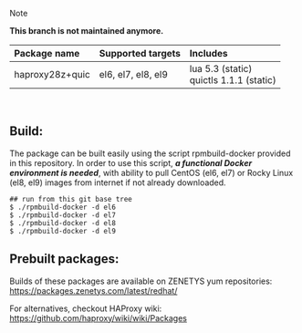 > [!NOTE]
> **This branch is not maintained anymore.**

| Package&nbsp;name | Supported&nbsp;targets | Includes |
| :--- | :--- | :--- |
| haproxy28z+quic | <nobr>el6, el7, el8, el9</nobr> | <nobr>lua 5.3 (static)</nobr><br/><nobr>quictls 1.1.1 (static)</nobr> |
<br/>


## Build:

The package can be built easily using the script rpmbuild-docker provided in this repository. In order to use this script, _**a functional Docker environment is needed**_, with ability to pull CentOS (el6, el7) or Rocky Linux (el8, el9) images from internet if not already downloaded.

```
## run from this git base tree
$ ./rpmbuild-docker -d el6
$ ./rpmbuild-docker -d el7
$ ./rpmbuild-docker -d el8
$ ./rpmbuild-docker -d el9
```

## Prebuilt packages:

Builds of these packages are available on ZENETYS yum repositories:<br/>
https://packages.zenetys.com/latest/redhat/

For alternatives, checkout HAProxy wiki:<br/>
https://github.com/haproxy/wiki/wiki/Packages
